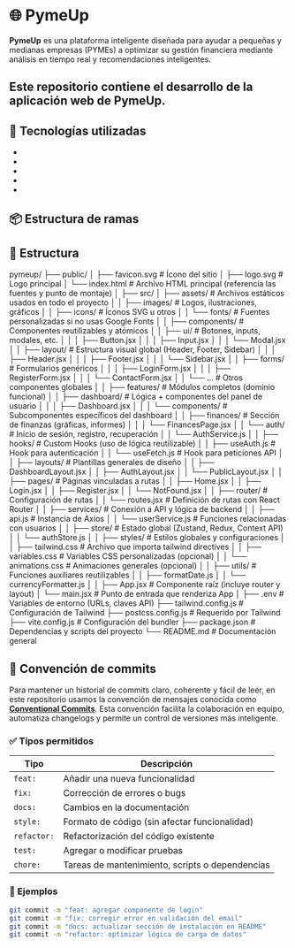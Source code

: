 # 🌐 PymeUp 
**PymeUp** es una plataforma inteligente diseñada para ayudar a pequeñas y medianas empresas (PYMEs) a optimizar su gestión financiera mediante análisis en tiempo real y recomendaciones inteligentes.

Este repositorio contiene el desarrollo de la aplicación web de PymeUp.
---
## 🚀 Tecnologías utilizadas

- 
- 
- 
- 
- 

## 📦 Estructura de ramas


## 📁 Estructura
pymeup/
├── public/
│   ├── favicon.svg        # Ícono del sitio
│   ├── logo.svg           # Logo principal
│   └── index.html         # Archivo HTML principal (referencia las fuentes y punto de montaje)
│
├── src/
│   ├── assets/            # Archivos estáticos usados en todo el proyecto
│   │   ├── images/        # Logos, ilustraciones, gráficos
│   │   ├── icons/         # Íconos SVG u otros
│   │   └── fonts/         # Fuentes personalizadas si no usas Google Fonts
│
│   ├── components/        # Componentes reutilizables y atómicos
│   │   ├── ui/            # Botones, inputs, modales, etc.
│   │   │   ├── Button.jsx
│   │   │   ├── Input.jsx
│   │   │   └── Modal.jsx
│   │   ├── layout/        # Estructura visual global (Header, Footer, Sidebar)
│   │   │   ├── Header.jsx
│   │   │   ├── Footer.jsx
│   │   │   └── Sidebar.jsx
│   │   ├── forms/         # Formularios genéricos
│   │   │   ├── LoginForm.jsx
│   │   │   ├── RegisterForm.jsx
│   │   │   └── ContactForm.jsx
│   │   └── ...            # Otros componentes globales
│
│   ├── features/          # Módulos completos (dominio funcional)
│   │   ├── dashboard/     # Lógica + componentes del panel de usuario
│   │   │   ├── Dashboard.jsx
│   │   │   └── components/  # Subcomponentes específicos del dashboard
│   │   ├── finances/      # Sección de finanzas (gráficas, informes)
│   │   │   └── FinancesPage.jsx
│   │   └── auth/          # Inicio de sesión, registro, recuperación
│   │       └── AuthService.js
│
│   ├── hooks/             # Custom Hooks (uso de lógica reutilizable)
│   │   ├── useAuth.js     # Hook para autenticación
│   │   └── useFetch.js    # Hook para peticiones API
│
│   ├── layouts/           # Plantillas generales de diseño
│   │   ├── DashboardLayout.jsx
│   │   ├── AuthLayout.jsx
│   │   └── PublicLayout.jsx
│
│   ├── pages/             # Páginas vinculadas a rutas
│   │   ├── Home.jsx
│   │   ├── Login.jsx
│   │   ├── Register.jsx
│   │   └── NotFound.jsx
│
│   ├── router/            # Configuración de rutas
│   │   └── routes.jsx     # Definición de rutas con React Router
│
│   ├── services/          # Conexión a API y lógica de backend
│   │   ├── api.js         # Instancia de Axios
│   │   └── userService.js # Funciones relacionadas con usuarios
│
│   ├── store/             # Estado global (Zustand, Redux, Context API)
│   │   └── authStore.js
│
│   ├── styles/            # Estilos globales y configuraciones
│   │   ├── tailwind.css   # Archivo que importa tailwind directives
│   │   ├── variables.css  # Variables CSS personalizadas (opcional)
│   │   └── animations.css # Animaciones generales (opcional)
│
│   ├── utils/             # Funciones auxiliares reutilizables
│   │   ├── formatDate.js
│   │   └── currencyFormatter.js
│
│   ├── App.jsx            # Componente raíz (incluye router y layout)
│   └── main.jsx           # Punto de entrada que renderiza App
│
├── .env                   # Variables de entorno (URLs, claves API)
├── tailwind.config.js     # Configuración de Tailwind
├── postcss.config.js      # Requerido por Tailwind
├── vite.config.js         # Configuración del bundler
├── package.json           # Dependencias y scripts del proyecto
└── README.md              # Documentación general



## 📖 Convención de commits

Para mantener un historial de commits claro, coherente y fácil de leer, en este repositorio usamos la convención de mensajes conocida como **[Conventional Commits](https://www.conventionalcommits.org/en/v1.0.0/)**. Esta convención facilita la colaboración en equipo, automatiza changelogs y permite un control de versiones más inteligente.


### ✅ Tipos permitidos

| Tipo       | Descripción |
|------------|-------------|
| `feat:`    | Añadir una nueva funcionalidad |
| `fix:`     | Corrección de errores o bugs |
| `docs:`    | Cambios en la documentación |
| `style:`   | Formato de código (sin afectar funcionalidad) |
| `refactor:`| Refactorización del código existente |
| `test:`    | Agregar o modificar pruebas |
| `chore:`   | Tareas de mantenimiento, scripts o dependencias |

### 📌 Ejemplos

```bash
git commit -m "feat: agregar componente de login"
git commit -m "fix: corregir error en validación del email"
git commit -m "docs: actualizar sección de instalación en README"
git commit -m "refactor: optimizar lógica de carga de datos"
